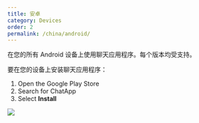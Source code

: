 ```yaml
---
title: 安卓
category: Devices
order: 2
permalink: /china/android/
---
```


在您的所有 Android 设备上使用聊天应用程序。每个版本均受支持。

要在您的设备上安装聊天应用程序：

1. Open the Google Play Store
2. Search for ChatApp
3. Select **Install**

![](//placehold.it/800x600)
